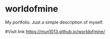 # worldofmine
My portfolio. Just a simple description of myself.

#Visit link https://mun1013.github.io/worldofmine/
